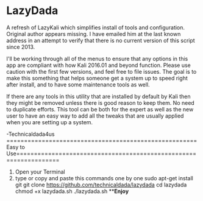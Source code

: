 # LazyDada
A refresh of LazyKali which simplifies install of tools and configuration. Original author appears missing. I have emailed him at the last known address in an attempt to verify that there is no current version of this script since 2013.

I'll be working through all of the menus to ensure that any options in this app are compliant with how Kali 2016.01 and beyond function. Please use caution with the first few versions, and feel free to file issues. The goal is to make this something that helps someone get a system up to speed right after install, and to have some maintenance tools as well.

If there are any tools in this utility that are installed by default by Kali then they might be removed unless there is good reason to keep them. No need to duplicate efforts. This tool can be both for the expert as well as the new user to have an easy way to add all the tweaks that are usually applied when you are setting up a system. 

-Technicaldada4us
======================================================Easy to Use==================================================================
1. Open your Terminal
2. type or copy and paste this commands one by one
sudo apt-get install git
git clone https://github.com/technicaldada/lazydada
cd lazydada
chmod +x lazydada.sh
./lazydada.sh
****************************************************************Enjoy**************************************************************
